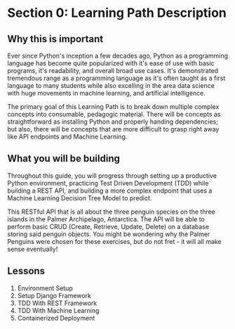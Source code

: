 # Section 0: Learning Path Description


## Why this is important
Ever since Python's inception a few decades ago, Python as a programming language has become quite popularized with it's ease of use with basic programs, it's readability, and overall broad use cases.  It's demonstrated tremendous range as a programming language as it's often taught as a first language to many students while also excelling in the area data science with huge movements in machine learning, and artificial intelligence.

The primary goal of this Learning Path is to break down multiple complex concepts into consumable, pedagogic material.  There will be concepts as straightforward as installing Python and properly handing dependencies; but also, there will be concepts that are more difficult to grasp right away like API endpoints and Machine Learning. 


## What you will be building
Throughout this guide, you will progress through setting up a productive Python environment, practicing Test Driven Development (TDD) while building a REST API, and building a more complex endpoint that uses a Machine Learning Decision Tree Model to predict.  

This RESTful API that is all about the three penguin species on the three islands in the Palmer Archipelago, Antarctica.  The API will be able to perform basic CRUD (Create, Retrieve, Update, Delete) on a database storing said penguin objects.  You might be wondering why the Palmer Penguins were chosen for these exercises, but do not fret - it will all make sense eventually!


## Lessons
1. Environment Setup
2. Setup Django Framework
3. TDD With REST Framework
4. TDD With Machine Learning
5. Containerized Deployment







